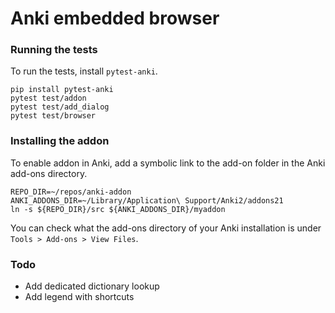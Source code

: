 # Anki embedded browser

### Running the tests
To run the tests, install `pytest-anki`.
```
pip install pytest-anki
pytest test/addon
pytest test/add_dialog
pytest test/browser
```

### Installing the addon

To enable addon in Anki, add a symbolic link to the add-on folder in the Anki add-ons directory.
```
REPO_DIR=~/repos/anki-addon
ANKI_ADDONS_DIR=~/Library/Application\ Support/Anki2/addons21
ln -s ${REPO_DIR}/src ${ANKI_ADDONS_DIR}/myaddon
```
You can check what the add-ons directory of your Anki installation is under `Tools > Add-ons > View Files`.

### Todo

- Add dedicated dictionary lookup
- Add legend with shortcuts
